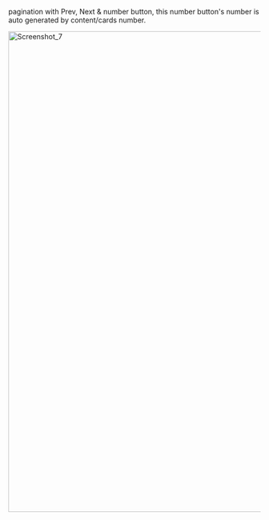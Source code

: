 pagination with Prev, Next & number button, this number button's number is auto generated by content/cards number.

<img width="960" alt="Screenshot_7" src="https://github.com/user-attachments/assets/5417a306-0afa-4460-8be2-a9fa4eb06ec3" />
